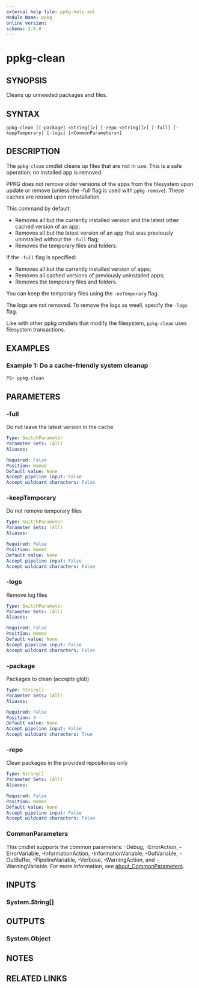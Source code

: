 ```yaml
---
external help file: ppkg-help.xml
Module Name: ppkg
online version:
schema: 2.0.0
---
```


# ppkg-clean

## SYNOPSIS
Cleans up unneeded packages and files.

## SYNTAX

```
ppkg-clean [[-package] <String[]>] [-repo <String[]>] [-full] [-keepTemporary] [-logs] [<CommonParameters>]
```

## DESCRIPTION
The `ppkg-clean` cmdlet cleans up files that are not in use.
This is a safe operation; no installed app is removed.

PPKG does not remove older versions of the apps from the filesystem upon update or remove (unless the -full flag is used with `ppkg-remove`).
These caches are reused upon reinstallation.

This command by default:
- Removes all but the currently installed version and the latest other cached version of an app;
- Removes all but the latest version of an app that was previously uninstalled without the `-full` flag;
- Removes the temporary files and folders.

If the `-full` flag is specified:
- Removes all but the currently installed version of apps;
- Removes all cached versions of previously uninstalled apps;
- Removes the temporary files and folders.

You can keep the temporary files using the `-noTemporary` flag.

The logs are not removed. To remove the logs as weell, specify the `-logs` flag.

Like with other ppkg cmdlets that modify the filesystem, `ppkg-clean` uses filesystem transactions.

## EXAMPLES

### Example 1: Do a cache-friendly system cleanup
```powershell
PS> ppkg-clean
```

## PARAMETERS

### -full
Do not leave the latest version in the cache

```yaml
Type: SwitchParameter
Parameter Sets: (All)
Aliases:

Required: False
Position: Named
Default value: None
Accept pipeline input: False
Accept wildcard characters: False
```

### -keepTemporary
Do not remove temporary files

```yaml
Type: SwitchParameter
Parameter Sets: (All)
Aliases:

Required: False
Position: Named
Default value: None
Accept pipeline input: False
Accept wildcard characters: False
```

### -logs
Remove log files

```yaml
Type: SwitchParameter
Parameter Sets: (All)
Aliases:

Required: False
Position: Named
Default value: None
Accept pipeline input: False
Accept wildcard characters: False
```

### -package
Packages to clean (accepts glob)

```yaml
Type: String[]
Parameter Sets: (All)
Aliases:

Required: False
Position: 0
Default value: None
Accept pipeline input: False
Accept wildcard characters: True
```

### -repo
Clean packages in the provided repositories only

```yaml
Type: String[]
Parameter Sets: (All)
Aliases:

Required: False
Position: Named
Default value: None
Accept pipeline input: False
Accept wildcard characters: False
```

### CommonParameters
This cmdlet supports the common parameters: -Debug, -ErrorAction, -ErrorVariable, -InformationAction, -InformationVariable, -OutVariable, -OutBuffer, -PipelineVariable, -Verbose, -WarningAction, and -WarningVariable. For more information, see [about_CommonParameters](http://go.microsoft.com/fwlink/?LinkID=113216).

## INPUTS

### System.String[]

## OUTPUTS

### System.Object
## NOTES

## RELATED LINKS
